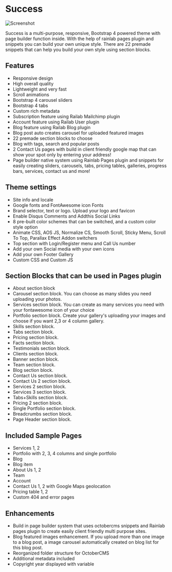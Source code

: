 Success
=======

![Screenshot](http://)

Success is a multi-purpose, responsive, Bootstrap 4 powered theme with page builder function inside. With the help of rainlab pages plugin and snippets you can build your own unique style. There are 22 premade snippets that can help you build your own style using section blocks.

Features
--------
* Responsive design
* High overall quality
* Lightweight and very fast
* Scroll animations
* Bootstrap 4 carousel sliders
* Bootstrap 4 tabs
* Custom rich metadata
* Subscription feature using Railab Mailchimp plugin
* Account feature using Railab User plugin
* Blog feature using Railab Blog plugin
* Blog post auto creates carousel for uploaded featured images
* 22 premade section blocks to choose
* Blog with tags, search and popular posts
* 2 Contact Us pages with build in client friendly google map that can show your spot only by entering your address!
* Page builder native system using Rainlab Pages plugin and snippets for easily creating sliders, carousels, tabs, pricing tables, galleries, progress bars, services, contact us and more!

Theme settings
---------------------
* Site info and locale
* Google fonts and FontAwesome icon Fonts
* Brand selector, text or logo. Upload your logo and favicon
* Enable Disqus Comments and Addthis Social Links 
* 8 pre-built color schemes that can be switched, and a custom color style option
* Animate CSS, AOS JS, Normalize CS, Smooth Scroll, Sticky Menu, Scroll To Top, Parallax Effect Addon switchers
* Top section with Login/Register menu and Call Us number
* Add your own Social media with your own icons
* Add your own Footer Gallery
* Custom CSS and Custom JS

Section Blocks that can be used in Pages plugin
---------------------
* About section block
* Carousel section block. You can choose as many slides you need uploading your photos.
* Services section block. You can create as many services you need with your fontawesome icon of your choice
* Portfolio section block. Create your gallery's uploading your images and choose if you want 2,3 or 4 column gallery.
* Skills section block.
* Tabs section block.
* Pricing section block.
* Facts section block.
* Testimonials section block.
* Clients section block.
* Banner section block.
* Team section block.
* Blog section block.
* Contact Us section block.
* Contact Us 2 section block.
* Services 2 section block.
* Services 3 section block.
* Tabs+Skills section block.
* Pricing 2 section block.
* Single Portfolio section block.
* Breadcrumbs section block.
* Page Header section block.

Included Sample Pages
---------------------
* Services 1, 2
* Portfolio with 2, 3, 4 columns and single portfolio
* Blog
* Blog item
* About Us 1, 2
* Team
* Account
* Contact Us 1, 2 with Google Maps geolocation
* Pricing table 1, 2
* Custom 404 and error pages

Enhancements
--------------
* Build in page builder system that uses octobercms snippets and Rainlab pages plugin to create easily client friendly multi purpose sites. 
* Blog featured images enhancement. If you upload more than one image to a blog post, a image carousel automatically created on blog list for this blog post.
* Reorganized folder structure for OctoberCMS
* Additional metadata included
* Copyright year displayed with variable


